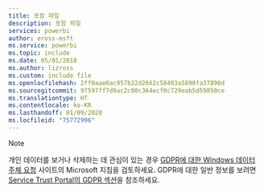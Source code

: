 ```yaml
---
title: 포함 파일
description: 포함 파일
services: powerbi
author: eross-msft
ms.service: powerbi
ms.topic: include
ms.date: 05/01/2018
ms.author: lizross
ms.custom: include file
ms.openlocfilehash: 2ff0aae6ac957b22d2662c58403a5898fa37898d
ms.sourcegitcommit: 97597ff7d9ac2c08c364ecf0c729eab5d59850ce
ms.translationtype: HT
ms.contentlocale: ko-KR
ms.lasthandoff: 01/09/2020
ms.locfileid: "75772996"
---
```

>[!Note]
>개인 데이터를 보거나 삭제하는 데 관심이 있는 경우 [GDPR에 대한 Windows 데이터 주체 요청](/microsoft-365/compliance/manage-gdpr-data-subject-requests-with-the-dsr-case-tool) 사이트의 Microsoft 지침을 검토하세요. GDPR에 대한 일반 정보를 보려면 [Service Trust Portal의 GDPR 섹션](https://servicetrust.microsoft.com/ViewPage/GDPRGetStarted)을 참조하세요.
